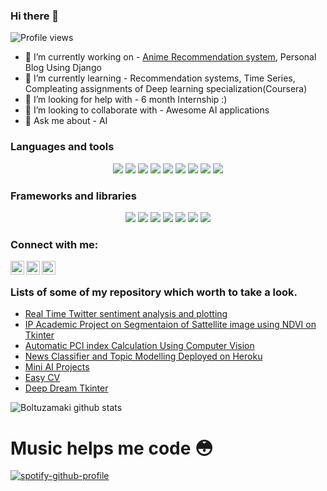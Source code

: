 ### Hi there 👋

![Profile views](https://komarev.com/ghpvc/?username=boltuzamaki&color=blueviolet&label=Profile+Views)

- 🔭 I’m currently working on - [Anime Recommendation system](https://github.com/srijansingh53/aniReco), Personal Blog Using Django
- 🌱 I’m currently learning - Recommendation systems, Time Series, Compleating assignments of Deep learning specialization(Coursera)
- 🤔 I’m looking for help with - 6 month Internship :)
- 👯 I’m looking to collaborate with - Awesome AI applications
- 💬 Ask me about - AI

### Languages and tools
<p align="center">
  <img src="https://img.shields.io/badge/python%20-%2314354C.svg?&style=for-the-badge&logo=python&logoColor=white"/>
  <img src="https://img.shields.io/badge/c%20-%2300599C.svg?&style=for-the-badge&logo=c&logoColor=white"/>
  <img src="https://img.shields.io/badge/css3%20-%231572B6.svg?&style=for-the-badge&logo=css3&logoColor=white"/>
  <img src="https://img.shields.io/badge/html5%20-%23E34F26.svg?&style=for-the-badge&logo=html5&logoColor=white"/>
  <img src="https://img.shields.io/badge/markdown-%23000000.svg?&style=for-the-badge&logo=markdown&logoColor=white"/>
  <img src="https://img.shields.io/badge/git%20-%23F05033.svg?&style=for-the-badge&logo=git&logoColor=white"/>
  <img src="https://img.shields.io/badge/github%20-%23121011.svg?&style=for-the-badge&logo=github&logoColor=white"/>
  <img src="https://img.shields.io/badge/mysql-%2300f.svg?&style=for-the-badge&logo=mysql&logoColor=white"/>
  <img src="https://img.shields.io/badge/Jupyter%20-%23F37626.svg?&style=for-the-badge&logo=Jupyter&logoColor=white" />
</p>

### Frameworks and libraries
<p align="center">
  <img src="https://img.shields.io/badge/bootstrap%20-%23563D7C.svg?&style=for-the-badge&logo=bootstrap&logoColor=white"/>
  <img src="https://img.shields.io/badge/django%20-%23092E20.svg?&style=for-the-badge&logo=django&logoColor=white"/>
  <img src="https://img.shields.io/badge/flask%20-%23000.svg?&style=for-the-badge&logo=flask&logoColor=white"/>
  <img src="https://img.shields.io/badge/Keras%20-%23D00000.svg?&style=for-the-badge&logo=Keras&logoColor=white"/>
  <img src="https://img.shields.io/badge/TensorFlow%20-%23FF6F00.svg?&style=for-the-badge&logo=TensorFlow&logoColor=white" />
  <img src="https://img.shields.io/badge/pandas%20-%23150458.svg?&style=for-the-badge&logo=pandas&logoColor=white" />
  <img src="https://img.shields.io/badge/docker%20-%230db7ed.svg?&style=for-the-badge&logo=docker&logoColor=white"/>
</p>

### Connect with me:

[<img align="left" alt="codeSTACKr | YouTube" width="22px" src="https://cdn.jsdelivr.net/npm/simple-icons@v3/icons/youtube.svg" />][youtube]
[<img align="left" alt="codeSTACKr | Twitter" width="22px" src="https://cdn.jsdelivr.net/npm/simple-icons@v3/icons/facebook.svg" />][facebook]
[<img align="left" alt="codeSTACKr | LinkedIn" width="22px" src="https://cdn.jsdelivr.net/npm/simple-icons@v3/icons/linkedin.svg" />][linkedin]

<br />

[facebook]: https://www.facebook.com/profile.php?id=100010998130547
[youtube]: https://www.youtube.com/channel/UCMQOUMP8U9_FZOWrw26IW5Q?view_as=subscriber
[linkedin]: https://www.linkedin.com/in/boltz-divyanshu/

### Lists of some of my repository which worth to take a look.

- [Real Time Twitter sentiment analysis and plotting](https://github.com/Boltuzamaki/Real-Time-Twitter-sentiment-analysis-and-plotting)
- [IP Academic Project on Segmentaion of Sattellite image using NDVI on Tkinter](https://github.com/Boltuzamaki/IP-Academic-Project-on-Segmentaion-of-Sattellite-image-using-NDVI-on-Tkinter)
- [Automatic PCI index Calculation Using Computer Vision](https://github.com/Boltuzamaki/NC_SVCE_MK199_CliffHangers-1)
- [News Classifier and Topic Modelling Deployed on Heroku](https://github.com/Boltuzamaki/Machine-Learning-Academic-Project)
- [Mini AI Projects](https://github.com/Boltuzamaki/Mini-AI-Projects)
- [Easy CV](https://github.com/Boltuzamaki/Easy-CV)
- [Deep Dream Tkinter](https://github.com/Boltuzamaki/Deep-Dream-Tkinter-App)

![Boltuzamaki github stats](https://github-readme-stats.vercel.app/api?username=boltuzamaki&show_icons=true&theme=dark)

# Music helps me code 😳
[![spotify-github-profile](https://spotify-github-profile.vercel.app/api/view?uid=31jfeexgibucbx35vmxmbem2j6oa&cover_image=true&theme=default)](https://github.com/kittinan/spotify-github-profile)
